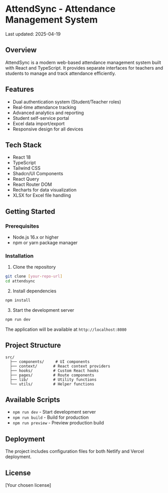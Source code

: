
# AttendSync - Attendance Management System

Last updated: 2025-04-19

## Overview
AttendSync is a modern web-based attendance management system built with React and TypeScript. It provides separate interfaces for teachers and students to manage and track attendance efficiently.

## Features
- Dual authentication system (Student/Teacher roles)
- Real-time attendance tracking
- Advanced analytics and reporting
- Student self-service portal
- Excel data import/export
- Responsive design for all devices

## Tech Stack
- React 18
- TypeScript
- Tailwind CSS
- Shadcn/UI Components
- React Query
- React Router DOM
- Recharts for data visualization
- XLSX for Excel file handling

## Getting Started

### Prerequisites
- Node.js 16.x or higher
- npm or yarn package manager

### Installation
1. Clone the repository
```bash
git clone [your-repo-url]
cd attendsync
```

2. Install dependencies
```bash
npm install
```

3. Start the development server
```bash
npm run dev
```

The application will be available at `http://localhost:8080`

## Project Structure
```
src/
  ├── components/     # UI components
  ├── context/       # React context providers
  ├── hooks/         # Custom React hooks
  ├── pages/         # Route components
  ├── lib/           # Utility functions
  └── utils/         # Helper functions
```

## Available Scripts
- `npm run dev` - Start development server
- `npm run build` - Build for production
- `npm run preview` - Preview production build

## Deployment
The project includes configuration files for both Netlify and Vercel deployment.

## License
[Your chosen license]
